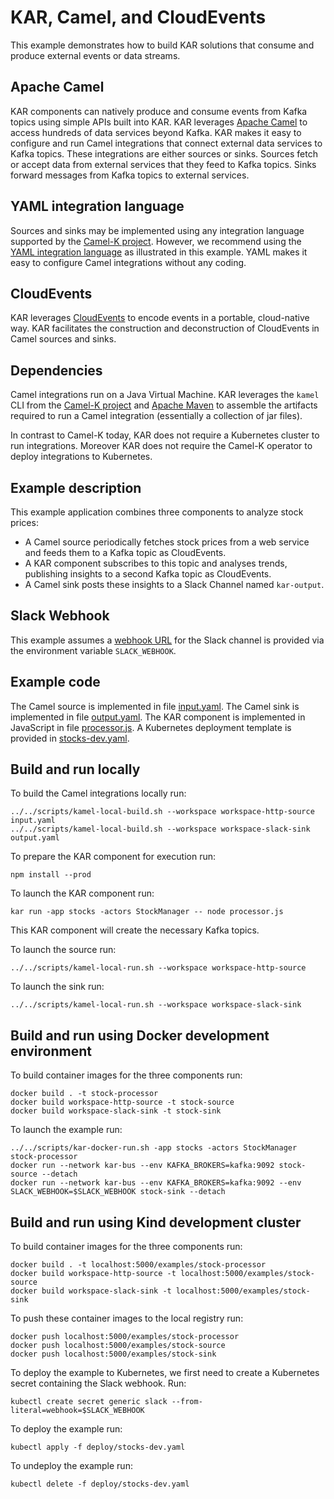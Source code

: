 # KAR, Camel, and CloudEvents

This example demonstrates how to build KAR solutions that consume and produce
external events or data streams.

## Apache Camel

KAR components can natively produce and consume events from Kafka topics using
simple APIs built into KAR. KAR leverages [Apache
Camel](https://camel.apache.org) to access hundreds of data services beyond
Kafka. KAR makes it easy to configure and run Camel integrations that connect
external data services to Kafka topics. These integrations are either sources or
sinks. Sources fetch or accept data from external services that they feed to
Kafka topics. Sinks forward messages from Kafka topics to external services.

## YAML integration language

Sources and sinks may be implemented using any integration language supported by
the [Camel-K project](https://camel.apache.org/camel-k/latest/index.html).
However, we recommend using the [YAML integration
language](https://camel.apache.org/camel-k/latest/languages/yaml.html) as
illustrated in this example. YAML makes it easy to configure Camel integrations
without any coding.

## CloudEvents

KAR leverages [CloudEvents](https://cloudevents.io) to encode events in a
portable, cloud-native way. KAR facilitates the construction and deconstruction
of CloudEvents in Camel sources and sinks.

## Dependencies

Camel integrations run on a Java Virtual Machine. KAR leverages the `kamel` CLI
from the [Camel-K project](https://camel.apache.org/camel-k/latest/index.html)
and [Apache Maven](https://maven.apache.org) to assemble the artifacts required
to run a Camel integration (essentially a collection of jar files).

In contrast to Camel-K today, KAR does not require a Kubernetes cluster to run
integrations. Moreover KAR does not require the Camel-K operator to deploy
integrations to Kubernetes.

## Example description

This example application combines three components to analyze stock prices:
- A Camel source periodically fetches stock prices from a web service and feeds
  them to a Kafka topic as CloudEvents.
- A KAR component subscribes to this topic and analyses trends, publishing
  insights to a second Kafka topic as CloudEvents.
- A Camel sink posts these insights to a Slack Channel named `kar-output`.

## Slack Webhook

This example assumes a [webhook URL](https://api.slack.com/messaging/webhooks)
for the Slack channel is provided via the environment variable `SLACK_WEBHOOK`.

## Example code

The Camel source is implemented in file [input.yaml](input.yaml). The Camel sink
is implemented in file [output.yaml](output.yaml). The KAR component is
implemented in JavaScript in file [processor.js](processor.js). A Kubernetes
deployment template is provided in [stocks-dev.yaml](deploy/stocks-dev.yaml).

## Build and run locally

To build the Camel integrations locally run:
```
../../scripts/kamel-local-build.sh --workspace workspace-http-source input.yaml
../../scripts/kamel-local-build.sh --workspace workspace-slack-sink output.yaml
```

To prepare the KAR component for execution run:
```
npm install --prod
```

To launch the KAR component run:
```
kar run -app stocks -actors StockManager -- node processor.js
```
This KAR component will create the necessary Kafka topics.

To launch the source run:
```
../../scripts/kamel-local-run.sh --workspace workspace-http-source
```

To launch the sink run:
```
../../scripts/kamel-local-run.sh --workspace workspace-slack-sink
```

## Build and run using Docker development environment

To build container images for the three components run:
```
docker build . -t stock-processor
docker build workspace-http-source -t stock-source
docker build workspace-slack-sink -t stock-sink
```

To launch the example run:
```
../../scripts/kar-docker-run.sh -app stocks -actors StockManager stock-processor
docker run --network kar-bus --env KAFKA_BROKERS=kafka:9092 stock-source --detach
docker run --network kar-bus --env KAFKA_BROKERS=kafka:9092 --env SLACK_WEBHOOK=$SLACK_WEBHOOK stock-sink --detach
```

## Build and run using Kind development cluster

To build container images for the three components run:
```
docker build . -t localhost:5000/examples/stock-processor
docker build workspace-http-source -t localhost:5000/examples/stock-source
docker build workspace-slack-sink -t localhost:5000/examples/stock-sink
```

To push these container images to the local registry run:
```
docker push localhost:5000/examples/stock-processor
docker push localhost:5000/examples/stock-source
docker push localhost:5000/examples/stock-sink
```

To deploy the example to Kubernetes, we first need to create a Kubernetes secret
containing the Slack webhook. Run:
```
kubectl create secret generic slack --from-literal=webhook=$SLACK_WEBHOOK
```

To deploy the example run:
```
kubectl apply -f deploy/stocks-dev.yaml
```

To undeploy the example run:
```
kubectl delete -f deploy/stocks-dev.yaml
```
